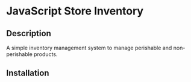 # JavaScript Store Inventory

## Description
A simple inventory management system to manage perishable and non-perishable products.

## Installation
